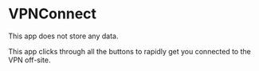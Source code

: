 # VPNConnect
This app does not store any data.

This app clicks through all the buttons to rapidly get you connected to the VPN off-site.
